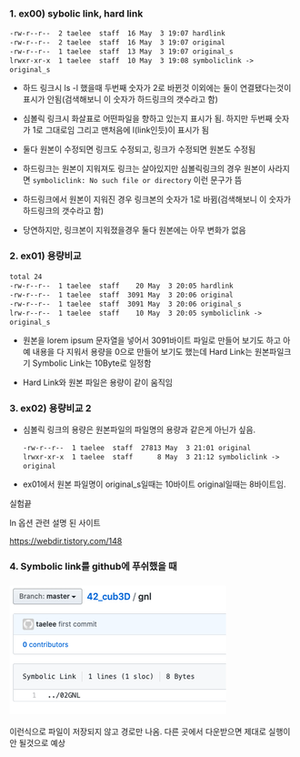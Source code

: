### 1. ex00) sybolic link, hard link

```shell
-rw-r--r--  2 taelee  staff  16 May  3 19:07 hardlink
-rw-r--r--  2 taelee  staff  16 May  3 19:07 original
-rw-r--r--  1 taelee  staff  13 May  3 19:07 original_s
lrwxr-xr-x  1 taelee  staff  10 May  3 19:08 symboliclink -> original_s
```

- 하드 링크시 ls -l 했을때 두번째 숫자가 2로 바뀐것 이외에는 둘이 연결됐다는것이 표시가 안됨(검색해보니 이 숫자가 하드링크의 갯수라고 함)

- 심볼릭 링크시 화살표로 어떤파일을 향하고 있는지 표시가 됨. 하지만 두번째 숫자가 1로 그대로임 그리고 맨처음에 l(link인듯)이 표시가 됨

- 둘다 원본이 수정되면 링크도 수정되고, 링크가 수정되면 원본도 수정됨
- 하드링크는 원본이 지워져도 링크는 살아있지만 심볼릭링크의 경우 원본이 사라지면
  `symboliclink: No such file or directory` 이런 문구가 뜸
- 하드링크에서 원본이 지워진 경우 링크본의 숫자가 1로 바뀜(검색해보니 이 숫자가 하드링크의 갯수라고 함)
- 당연하지만, 링크본이 지워졌을경우 둘다 원본에는 아무 변화가 없음



### 2. ex01) 용량비교

```shell
total 24
-rw-r--r--  1 taelee  staff    20 May  3 20:05 hardlink
-rw-r--r--  1 taelee  staff  3091 May  3 20:06 original
-rw-r--r--  1 taelee  staff  3091 May  3 20:06 original_s
lrw-r--r--  1 taelee  staff    10 May  3 20:05 symboliclink -> original_s
```

- 원본을 lorem ipsum 문자열을 넣어서 3091바이트 파일로 만들어 보기도 하고 아예 내용을 다 지워서 용량을 0으로 만들어 보기도 했는데 
  Hard Link는 원본파일크기 
  Symbolic Link는 10Byte로 일정함

- Hard Link와 원본 파일은 용량이 같이 움직임

### 3. ex02) 용량비교 2

- 심볼릭 링크의 용량은 원본파일의 파일명의 용량과 같은게 아닌가 싶음.

  ```shell
  -rw-r--r--  1 taelee  staff  27813 May  3 21:01 original
  lrwxr-xr-x  1 taelee  staff      8 May  3 21:12 symboliclink -> original
  ```

- ex01에서 원본 파일명이 original_s일때는 10바이트 original일때는 8바이트임.



실험끝

ln 옵션 관련 설명 된 사이트

https://webdir.tistory.com/148



### 4. Symbolic link를 github에 푸쉬했을 때

### ![image-20200503221449865](./imgs/image-20200503221449865.png) 

이런식으로 파일이 저장되지 않고 경로만 나옴. 다른 곳에서 다운받으면 제대로 실행이 안 될것으로 예상